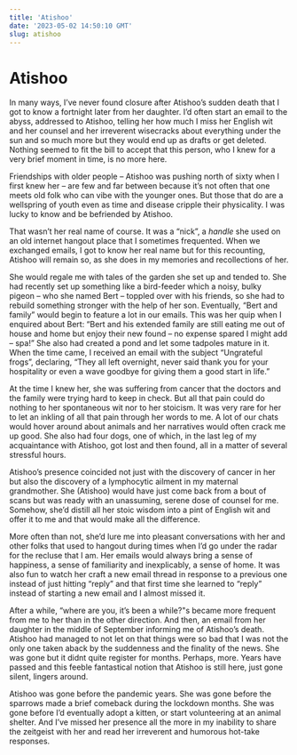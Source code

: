 ```yaml
---
title: 'Atishoo'
date: '2023-05-02 14:50:10 GMT'
slug: atishoo
---
```

Atishoo
=======

In many ways, I’ve never found closure after Atishoo’s sudden death that I got to know a fortnight later from her daughter. I’d often start an email to the abyss, addressed to Atishoo, telling her how much I miss her English wit and her counsel and her irreverent wisecracks about everything under the sun and so much more but they would end up as drafts or get deleted. Nothing seemed to fit the bill to accept that this person, who I knew for a very brief moment in time, is no more here.

Friendships with older people – Atishoo was pushing north of sixty when I first knew her – are few and far between because it’s not often that one meets old folk who can vibe with the younger ones. But those that do are a wellspring of youth even as time and disease cripple their physicality. I was lucky to know and be befriended by Atishoo.

That wasn’t her real name of course. It was a “nick”, a _handle_ she used on an old internet hangout place that I sometimes frequented. When we exchanged emails, I got to know her real name but for this recounting, Atishoo will remain so, as she does in my memories and recollections of her.

She would regale me with tales of the garden she set up and tended to. She had recently set up something like a bird-feeder which a noisy, bulky pigeon – who she named Bert – toppled over with his friends, so she had to rebuild something stronger with the help of her son. Eventually, “Bert and family” would begin to feature a lot in our emails. This was her quip when I enquired about Bert: “Bert and his extended family are still eating me out of house and home but enjoy their new found – no expense spared I might add – spa!” She also had created a pond and let some tadpoles mature in it. When the time came, I received an email with the subject “Ungrateful frogs”, declaring, “They all left overnight, never said thank you for your hospitality or even a wave goodbye for giving them a good start in life.”

At the time I knew her, she was suffering from cancer that the doctors and the family were trying hard to keep in check. But all that pain could do nothing to her spontaneous wit nor to her stoicism. It was very rare for her to let an inkling of all that pain through her words to me. A lot of our chats would hover around about animals and her narratives would often crack me up good. She also had four dogs, one of which, in the last leg of my acquaintance with Atishoo, got lost and then found, all in a matter of several stressful hours.

Atishoo’s presence coincided not just with the discovery of cancer in her but also the discovery of a lymphocytic ailment in my maternal grandmother. She (Atishoo) would have just come back from a bout of scans but was ready with an unassuming, serene dose of counsel for me. Somehow, she’d distill all her stoic wisdom into a pint of English wit and offer it to me and that would make all the difference.

More often than not, she’d lure me into pleasant conversations with her and other folks that used to hangout during times when I’d go under the radar for the recluse that I am. Her emails would always bring a sense of happiness, a sense of familiarity and inexplicably, a sense of home. It was also fun to watch her craft a new email thread in response to a previous one instead of just hitting “reply” and that first time she learned to “reply” instead of starting a new email and I almost missed it.

After a while, “where are you, it’s been a while?"s became more frequent from me to her than in the other direction. And then, an email from her daughter in the middle of September informing me of Atishoo’s death. Atishoo had managed to not let on that things were so bad that I was not the only one taken aback by the suddenness and the finality of the news. She was gone but it didnt quite register for months. Perhaps, more. Years have passed and this feeble fantastical notion that Atishoo is still here, just gone silent, lingers around.

Atishoo was gone before the pandemic years. She was gone before the sparrows made a brief comeback during the lockdown months. She was gone before I’d eventually adopt a kitten, or start volunteering at an animal shelter. And I’ve missed her presence all the more in my inability to share the zeitgeist with her and read her irreverent and humorous hot-take responses.